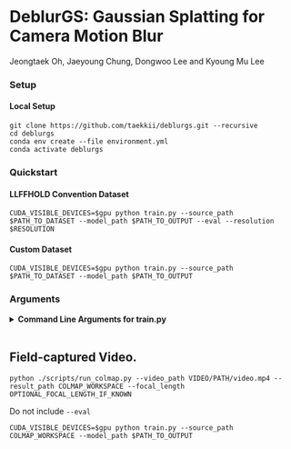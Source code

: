 # DeblurGS: Gaussian Splatting for Camera Motion Blur
Jeongtaek Oh, Jaeyoung Chung, Dongwoo Lee and Kyoung Mu Lee <br>

### Setup

#### Local Setup

```shell
git clone https://github.com/taekkii/deblurgs.git --recursive
cd deblurgs
conda env create --file environment.yml
conda activate deblurgs
```

### Quickstart

#### LLFFHOLD Convention Dataset 
```shell
CUDA_VISIBLE_DEVICES=$gpu python train.py --source_path $PATH_TO_DATASET --model_path $PATH_TO_OUTPUT --eval --resolution $RESOLUTION
```

#### Custom Dataset
```shell
CUDA_VISIBLE_DEVICES=$gpu python train.py --source_path $PATH_TO_DATASET --model_path $PATH_TO_OUTPUT
```



### Arguments


<details>
<summary><span style="font-weight: bold;">Command Line Arguments for train.py</span></summary>

  #### --source_path / -s
  Path to the source directory containing a COLMAP or Synthetic NeRF data set.
  #### --model_path / -m 
  Path where the trained model should be stored (```output/<random>``` by default).
  #### --resolution / -r
  Resolution
  #### --num_subframes
  Number of subframes per blurry observation.
  #### --random_init
  (Optional) Spread random point clouds within camera frustrums, uniformly.
  

  ### Camera Motion

  #### --curve_controlpoints_lr
  Learning rate for bezier curve control points.
  #### --curve_rotation lr
  Learning rate for bezier curve rotation.
  #### --curve_alignment_lr.
  Learning rate for alignment parameter
  #### --curve_lr_half_iter.
  Learning rate for ```CURVE_CONTROLPOINTS_LR``` and ```CURVE_ROTATION_LR``` exponentially decays to be half for each ```CURVE_LR_HALF_ITER```. 
  #### --curve_start_iter.
  Runs original 3DGS pipeline before ```CURVE_START_ITER```.
  #### --curve_order
  Bezier curve order.

  ### Important Parameters

  #### --densify_grad_threshold_init / --densify_grad_threshold_init
  Gaussian Densification Annealing Strategy: the threshold exponentially decays from ```DENSIFY_GRAD_THRESHOLD_INIT``` to ```DENSIFY_GRAD_THRESHOLD_FINAL```
  
  #### --lambda_t_smooth_init / --lambda_t_smooth_final
  Temporal smoothness: regularizes abrupt change between adjacent sub-frame renderings. Exponentially decays from ```LAMBDA_T_SMOOTH_INIT``` to ```LAMBDA_T_SMOOTH_FINAL```
  
  #### --lambda_depth_tv
  (Optional) 2D TV loss for depth map. Helpful for smooth geometry, but trades reconstruction quality off.
  
 
</details>
<br>


## Field-captured Video.


```shell
python ./scripts/run_colmap.py --video_path VIDEO/PATH/video.mp4 --result_path COLMAP_WORKSPACE --focal_length OPTIONAL_FOCAL_LENGTH_IF_KNOWN
```

Do not include ```--eval```

```shell
CUDA_VISIBLE_DEVICES=$gpu python train.py --source_path COLMAP_WORKSPACE --model_path $PATH_TO_OUTPUT
```
